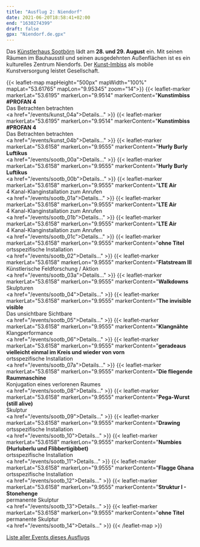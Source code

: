```yaml
---
title: "Ausflug 2: Niendorf"
date: 2021-06-20T18:58:41+02:00
end: "1630274399"
draft: false
gpx: "Niendorf.de.gpx"
---
```


Das [Künstlerhaus Sootbörn](/places/k_nstlerhaus_sootb_rn/) lädt am **28. und 29. August** ein. Mit seinen Räumen im Bauhausstil und seinen ausgedehnten Außenflächen ist es ein kulturelles Zentrum Niendorfs. Der [Kunst-Imbiss](/places/kunst-imbiss/) als 
mobile Kunstversorgung leistet Gesellschaft.

{{< leaflet-map mapHeight="500px" mapWidth="100%" mapLat="53.61765" mapLon="9.95345" zoom="14">}}
    {{< leaflet-marker markerLat="53.6195" markerLon="9.9514" markerContent="<b>Kunstimbiss #PROFAN 4</b><br>Das Betrachten betrachten</br><a href=\"/events/kunst_04a\">Details...</a>" >}}
    {{< leaflet-marker markerLat="53.6195" markerLon="9.9514" markerContent="<b>Kunstimbiss #PROFAN 4</b><br>Das Betrachten betrachten</br><a href=\"/events/kunst_04b\">Details...</a>" >}}
    {{< leaflet-marker markerLat="53.6158" markerLon="9.9555" markerContent="<b>Hurly Burly Luftikus</b><br><a href=\"/events/sootb_00a\">Details...</a>" >}}
    {{< leaflet-marker markerLat="53.6158" markerLon="9.9555" markerContent="<b>Hurly Burly Luftikus</b><br><a href=\"/events/sootb_00b\">Details...</a>" >}}
    {{< leaflet-marker markerLat="53.6158" markerLon="9.9555" markerContent="<b>LTE Air</b><br>4 Kanal-Klanginstallation zum Anrufen</br><a href=\"/events/sootb_01a\">Details...</a>" >}}
    {{< leaflet-marker markerLat="53.6158" markerLon="9.9555" markerContent="<b>LTE Air</b><br>4 Kanal-Klanginstallation zum Anrufen</br><a href=\"/events/sootb_01b\">Details...</a>" >}}
    {{< leaflet-marker markerLat="53.6158" markerLon="9.9555" markerContent="<b>LTE Air</b><br>4 Kanal-Klanginstallation zum Anrufen</br><a href=\"/events/sootb_01c\">Details...</a>" >}}
    {{< leaflet-marker markerLat="53.6158" markerLon="9.9555" markerContent="<b>ohne Titel</b><br>ortsspezifische Installation</br><a href=\"/events/sootb_02\">Details...</a>" >}}
    {{< leaflet-marker markerLat="53.6158" markerLon="9.9555" markerContent="<b>Flatstream III</b><br>Künstlerische Feldforschung / Aktion</br><a href=\"/events/sootb_03a\">Details...</a>" >}}
    {{< leaflet-marker markerLat="53.6158" markerLon="9.9555" markerContent="<b>Walkdowns</b><br>Skulpturen</br><a href=\"/events/sootb_04\">Details...</a>" >}}
    {{< leaflet-marker markerLat="53.6158" markerLon="9.9555" markerContent="<b>The invisible visible</b><br>Das unsichtbare Sichtbare</br><a href=\"/events/sootb_05\">Details...</a>" >}}
    {{< leaflet-marker markerLat="53.6158" markerLon="9.9555" markerContent="<b>Klangnähte</b><br>Klangperformance</br><a href=\"/events/sootb_06\">Details...</a>" >}}
    {{< leaflet-marker markerLat="53.6158" markerLon="9.9555" markerContent="<b>geradeaus vielleicht einmal im Kreis und wieder von vorn</b><br>ortsspezifische Installation</br><a href=\"/events/sootb_07a\">Details...</a>" >}}
    {{< leaflet-marker markerLat="53.6158" markerLon="9.9555" markerContent="<b>Die fliegende Raummaschine</b><br>Konjugation eines verlorenen Raumes</br><a href=\"/events/sootb_08\">Details...</a>" >}}
    {{< leaflet-marker markerLat="53.6158" markerLon="9.9555" markerContent="<b>Pega-Wurst (still alive)</b><br>Skulptur</br><a href=\"/events/sootb_09\">Details...</a>" >}}
    {{< leaflet-marker markerLat="53.6158" markerLon="9.9555" markerContent="<b>Drawing</b><br>ortsspezifische Installation</br><a href=\"/events/sootb_10\">Details...</a>" >}}
    {{< leaflet-marker markerLat="53.6158" markerLon="9.9555" markerContent="<b>Numbies (Hurluberlu und Flibbertigibbet)</b><br>ortsspezifische Installation</br><a href=\"/events/sootb_11\">Details...</a>" >}}
    {{< leaflet-marker markerLat="53.6158" markerLon="9.9555" markerContent="<b>Flagge Ghana</b><br>ortsspezifische Installation</br><a href=\"/events/sootb_12\">Details...</a>" >}}
    {{< leaflet-marker markerLat="53.6158" markerLon="9.9555" markerContent="<b>Struktur I - Stonehenge</b><br>permanente Skulptur</br><a href=\"/events/sootb_13\">Details...</a>" >}}
    {{< leaflet-marker markerLat="53.6158" markerLon="9.9555" markerContent="<b>ohne Titel</b><br>permanente Skulptur</br><a href=\"/events/sootb_14\">Details...</a>" >}}
{{< /leaflet-map >}}

<!--more-->

[Liste aller Events dieses Ausflugs](/walks/niendorf/)
